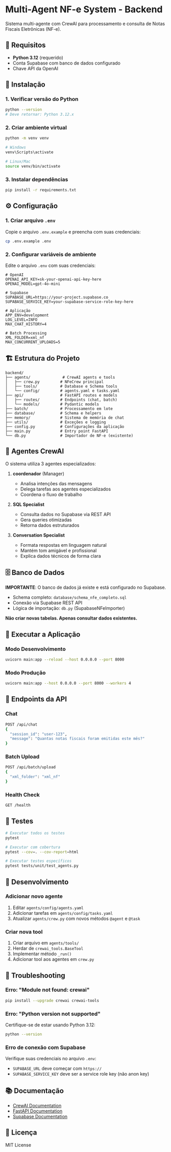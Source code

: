# Multi-Agent NF-e System - Backend

Sistema multi-agente com CrewAI para processamento e consulta de Notas Fiscais Eletrônicas (NF-e).

## 🐍 Requisitos

- **Python 3.12** (requerido)
- Conta Supabase com banco de dados configurado
- Chave API da OpenAI

## 🚀 Instalação

### 1. Verificar versão do Python

```bash
python --version
# Deve retornar: Python 3.12.x
```

### 2. Criar ambiente virtual

```bash
python -m venv venv

# Windows
venv\Scripts\activate

# Linux/Mac
source venv/bin/activate
```

### 3. Instalar dependências

```bash
pip install -r requirements.txt
```

## ⚙️ Configuração

### 1. Criar arquivo `.env`

Copie o arquivo `.env.example` e preencha com suas credenciais:

```bash
cp .env.example .env
```

### 2. Configurar variáveis de ambiente

Edite o arquivo `.env` com suas credenciais:

```env
# OpenAI
OPENAI_API_KEY=sk-your-openai-api-key-here
OPENAI_MODEL=gpt-4o-mini

# Supabase
SUPABASE_URL=https://your-project.supabase.co
SUPABASE_SERVICE_KEY=your-supabase-service-role-key-here

# Aplicação
APP_ENV=development
LOG_LEVEL=INFO
MAX_CHAT_HISTORY=4

# Batch Processing
XML_FOLDER=xml_nf
MAX_CONCURRENT_UPLOADS=5
```

## 🏗️ Estrutura do Projeto

```
backend/
├── agents/              # CrewAI agents e tools
│   ├── crew.py         # NFeCrew principal
│   ├── tools/          # Database e Schema tools
│   └── config/         # agents.yaml e tasks.yaml
├── api/                # FastAPI routes e models
│   ├── routes/         # Endpoints (chat, batch)
│   └── models/         # Pydantic models
├── batch/              # Processamento em lote
├── database/           # Schema e helpers
├── memory/             # Sistema de memória de chat
├── utils/              # Exceções e logging
├── config.py           # Configurações da aplicação
├── main.py             # Entry point FastAPI
└── db.py               # Importador de NF-e (existente)
```

## 🤖 Agentes CrewAI

O sistema utiliza 3 agentes especializados:

1. **coordenador** (Manager)
   - Analisa intenções das mensagens
   - Delega tarefas aos agentes especializados
   - Coordena o fluxo de trabalho

2. **SQL Specialist**
   - Consulta dados no Supabase via REST API
   - Gera queries otimizadas
   - Retorna dados estruturados

3. **Conversation Specialist**
   - Formata respostas em linguagem natural
   - Mantém tom amigável e profissional
   - Explica dados técnicos de forma clara

## 🗄️ Banco de Dados

**IMPORTANTE**: O banco de dados já existe e está configurado no Supabase.

- Schema completo: `database/schema_nfe_completo.sql`
- Conexão via Supabase REST API
- Lógica de importação: `db.py` (SupabaseNFeImporter)

**Não criar novas tabelas. Apenas consultar dados existentes.**

## 🚀 Executar a Aplicação

### Modo Desenvolvimento

```bash
uvicorn main:app --reload --host 0.0.0.0 --port 8000
```

### Modo Produção

```bash
uvicorn main:app --host 0.0.0.0 --port 8000 --workers 4
```

## 📡 Endpoints da API

### Chat

```bash
POST /api/chat
{
  "session_id": "user-123",
  "message": "Quantas notas fiscais foram emitidas este mês?"
}
```

### Batch Upload

```bash
POST /api/batch/upload
{
  "xml_folder": "xml_nf"
}
```

### Health Check

```bash
GET /health
```

## 🧪 Testes

```bash
# Executar todos os testes
pytest

# Executar com cobertura
pytest --cov=. --cov-report=html

# Executar testes específicos
pytest tests/unit/test_agents.py
```

## 📝 Desenvolvimento

### Adicionar novo agente

1. Editar `agents/config/agents.yaml`
2. Adicionar tarefas em `agents/config/tasks.yaml`
3. Atualizar `agents/crew.py` com novos métodos `@agent` e `@task`

### Criar nova tool

1. Criar arquivo em `agents/tools/`
2. Herdar de `crewai_tools.BaseTool`
3. Implementar método `_run()`
4. Adicionar tool aos agentes em `crew.py`

## 🐛 Troubleshooting

### Erro: "Module not found: crewai"

```bash
pip install --upgrade crewai crewai-tools
```

### Erro: "Python version not supported"

Certifique-se de estar usando Python 3.12:

```bash
python --version
```

### Erro de conexão com Supabase

Verifique suas credenciais no arquivo `.env`:
- `SUPABASE_URL` deve começar com `https://`
- `SUPABASE_SERVICE_KEY` deve ser a service role key (não anon key)

## 📚 Documentação

- [CrewAI Documentation](https://docs.crewai.com/)
- [FastAPI Documentation](https://fastapi.tiangolo.com/)
- [Supabase Documentation](https://supabase.com/docs)

## 📄 Licença

MIT License
